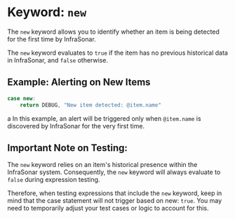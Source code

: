 # Keyword: `new`

The `new` keyword allows you to identify whether an item is being detected for the first time by InfraSonar.

The `new` keyword evaluates to `true` if the item has no previous historical data in InfraSonar, and `false` otherwise.

## Example: Alerting on New Items
```javascript
case new:
    return DEBUG, "New item detected: @item.name"
```
a
In this example, an alert will be triggered only when `@item.name` is discovered by InfraSonar for the very first time.

## Important Note on Testing:
The `new` keyword relies on an item's historical presence within the InfraSonar system. Consequently, the `new` keyword will always evaluate to `false` during expression testing.

Therefore, when testing expressions that include the `new` keyword, keep in mind that the case statement will not trigger based on new: `true`. You may need to temporarily adjust your test cases or logic to account for this.

